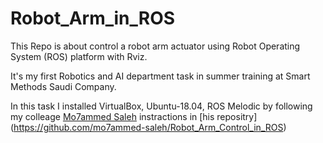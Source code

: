 # Robot_Arm_in_ROS

This Repo is about control a robot arm actuator using Robot Operating System (ROS) platform with Rviz.

It's my first Robotics and AI department task in summer training at Smart Methods Saudi Company.

In this task I installed  VirtualBox, Ubuntu-18.04,  ROS Melodic by following my colleage [Mo7ammed Saleh](https://github.com/mo7ammed-saleh) instractions in [his repositry] (https://github.com/mo7ammed-saleh/Robot_Arm_Control_in_ROS)
